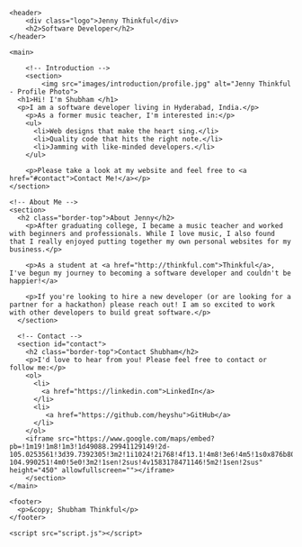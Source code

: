 <!DOCTYPE html>
<html>

<head>
	<meta charset="utf-8">
	<meta name="viewport" content="width=device-width">
	<title>Jenny Thinkful | Software Developer | Portfolio</title>
	<link href="https://cdnjs.cloudflare.com/ajax/libs/normalize/8.0.1/normalize.min.css" rel="stylesheet" type="text/css" />
	<link href="https://fonts.googleapis.com/css2?family=Montserrat+Alternates:wght@400;500;700&family=Montserrat:wght@300;700&family=Nanum+Pen+Script&display=swap"
	 rel="stylesheet">
	<link rel="stylesheet" type="text/css" href="style.css">
</head>

<body>

	<header>
		<div class="logo">Jenny Thinkful</div>
		<h2>Software Developer</h2>
	</header>

	<main>

		<!-- Introduction -->
		<section>
			<img src="images/introduction/profile.jpg" alt="Jenny Thinkful - Profile Photo">
      <h1>Hi! I'm Shubham </h1>
      <p>I am a software developer living in Hyderabad, India.</p>
        <p>As a former music teacher, I'm interested in:</p>
        <ul>
          <li>Web designs that make the heart sing.</li>
          <li>Quality code that hits the right note.</li>
          <li>Jamming with like-minded developers.</li>
        </ul>

        <p>Please take a look at my website and feel free to <a href="#contact">Contact Me!</a></p>
    </section>

    <!-- About Me -->
    <section>
      <h2 class="border-top">About Jenny</h2>
        <p>After graduating college, I became a music teacher and worked with beginners and professionals. While I love music, I also found that I really enjoyed putting together my own personal websites for my business.</p>

        <p>As a student at <a href="http://thinkful.com">Thinkful</a>, I've begun my journey to becoming a software developer and couldn't be happier!</a>

        <p>If you're looking to hire a new developer (or are looking for a partner for a hackathon) please reach out! I am so excited to work with other developers to build great software.</p>
      </section>

      <!-- Contact -->
      <section id="contact">
        <h2 class="border-top">Contact Shubham</h2>
        <p>I'd love to hear from you! Please feel free to contact or follow me:</p>
        <ol>
          <li>
            <a href="https://linkedin.com">LinkedIn</a>
          </li>
          <li>
             <a href="https://github.com/heyshu">GitHub</a>
          </li>
        </ol>
        <iframe src="https://www.google.com/maps/embed?pb=!1m19!1m8!1m3!1d49088.29941129149!2d-105.0253561!3d39.7392305!3m2!1i1024!2i768!4f13.1!4m8!3e6!4m5!1s0x876b80aa231f17cf%3A0x118ef4f8278a36d6!2sDenver%2C%20Colorado!3m2!1d39.739235799999996!2d-104.990251!4m0!5e0!3m2!1sen!2sus!4v1583178471146!5m2!1sen!2sus" height="450" allowfullscreen=""></iframe>
        </section>
    </main>

    <footer>
      <p>&copy; Shubham Thinkful</p>
    </footer>
    
    <script src="script.js"></script>
</body>

</html>
